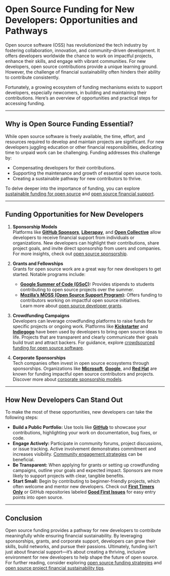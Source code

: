 # Open Source Funding for New Developers: Opportunities and Pathways

Open source software (OSS) has revolutionized the tech industry by fostering collaboration, innovation, and community-driven development. It offers developers worldwide the chance to work on impactful projects, enhance their skills, and engage with vibrant communities. For new developers, open source contributions provide a unique learning ground. However, the challenge of financial sustainability often hinders their ability to contribute consistently.

Fortunately, a growing ecosystem of funding mechanisms exists to support developers, especially newcomers, in building and maintaining their contributions. Here’s an overview of opportunities and practical steps for accessing funding.

---

## **Why is Open Source Funding Essential?**

While open source software is freely available, the time, effort, and resources required to develop and maintain projects are significant. For new developers juggling education or other financial responsibilities, dedicating time to unpaid work can be challenging. Funding addresses this challenge by:

- Compensating developers for their contributions.
- Supporting the maintenance and growth of essential open source tools.
- Creating a sustainable pathway for new contributors to thrive.

To delve deeper into the importance of funding, you can explore [sustainable funding for open source](https://www.license-token.com/wiki/sustainable-funding-for-open-source) and [open source financial support](https://www.license-token.com/wiki/open-source-financial-support).

---

## **Funding Opportunities for New Developers**

1. **Sponsorship Models**  
   Platforms like **[GitHub Sponsors](https://github.com/sponsors)**, **[Liberapay](https://liberapay.com/)**, and **[Open Collective](https://opencollective.com/)** allow developers to receive financial support from individuals or organizations. New developers can highlight their contributions, share project goals, and invite direct sponsorship from users and companies. For more insights, check out [open source sponsorship](https://www.license-token.com/wiki/open-source-sponsorship).

2. **Grants and Fellowships**  
   Grants for open source work are a great way for new developers to get started. Notable programs include:  
   - **[Google Summer of Code (GSoC)](https://summerofcode.withgoogle.com/):** Provides stipends to students contributing to open source projects over the summer.  
   - **[Mozilla’s MOSS (Open Source Support Program)](https://www.mozilla.org/en-US/moss/):** Offers funding to contributors working on impactful open source initiatives.  
   Learn more about [open source developer grants](https://www.license-token.com/wiki/open-source-developer-grants-overview).

3. **Crowdfunding Campaigns**  
   Developers can leverage crowdfunding platforms to raise funds for specific projects or ongoing work. Platforms like **[Kickstarter](https://www.kickstarter.com/)** and **[Indiegogo](https://www.indiegogo.com/)** have been used by developers to bring open source ideas to life. Projects that are transparent and clearly communicate their goals build trust and attract backers. For guidance, explore [crowdsourced funding for open source software](https://www.license-token.com/wiki/crowdsourced-funding-for-open-source-software).

4. **Corporate Sponsorships**  
   Tech companies often invest in open source ecosystems through sponsorships. Organizations like **[Microsoft](https://opensource.microsoft.com/)**, **[Google](https://opensource.google/)**, and **[Red Hat](https://www.redhat.com/en/topics/open-source)** are known for funding impactful open source contributors and projects. Discover more about [corporate sponsorship models](https://www.license-token.com/wiki/corporate-sponsorship-models).

---

## **How New Developers Can Stand Out**

To make the most of these opportunities, new developers can take the following steps:

- **Build a Public Portfolio:** Use tools like **[GitHub](https://github.com/)** to showcase your contributions, highlighting your work on documentation, bug fixes, or code.
- **Engage Actively:** Participate in community forums, project discussions, or issue tracking. Active involvement demonstrates commitment and increases visibility. [Community engagement strategies](https://www.license-token.com/wiki/community-engagement-strategies) can be beneficial.
- **Be Transparent:** When applying for grants or setting up crowdfunding campaigns, outline your goals and expected impact. Sponsors are more likely to support projects with clear, tangible benefits.
- **Start Small:** Begin by contributing to beginner-friendly projects, which often welcome and mentor new developers. Check out **[First Timers Only](https://www.firsttimersonly.com/)** or GitHub repositories labeled **[Good First Issues](https://github.com/search?q=label%3Agood-first-issue)** for easy entry points into open source.

---

## **Conclusion**

Open source funding provides a pathway for new developers to contribute meaningfully while ensuring financial sustainability. By leveraging sponsorships, grants, and corporate support, developers can grow their skills, build networks, and pursue their passions. Ultimately, funding isn’t just about financial support—it’s about creating a thriving, inclusive environment for new developers to help shape the future of open source. For further reading, consider exploring [open source funding strategies](https://www.license-token.com/wiki/open-source-funding-strategies) and [open source project financial sustainability tips](https://www.license-token.com/wiki/open-source-project-financial-sustainability-tips).